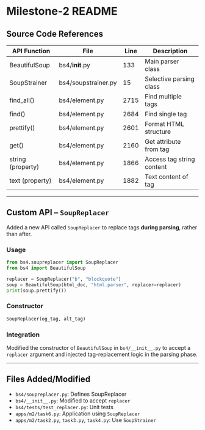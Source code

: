 # Milestone-2 README

## Source Code References


| API Function      | File                 | Line | Description                        |
|------------------|----------------------|------|------------------------------------|
| BeautifulSoup     | bs4/__init__.py       | 133  | Main parser class                  |
| SoupStrainer      | bs4/soupstrainer.py   | 15   | Selective parsing class            |
| find_all()        | bs4/element.py        | 2715 | Find multiple tags                 |
| find()            | bs4/element.py        | 2684 | Find single tag                    |
| prettify()        | bs4/element.py        | 2601 | Format HTML structure              |
| get()             | bs4/element.py        | 2160 | Get attribute from tag             |
| string (property) | bs4/element.py        | 1866 | Access tag string content          |
| text (property)   | bs4/element.py        | 1882 | Text content of tag                |

---

## Custom API – `SoupReplacer`

Added a new API called `SoupReplacer` to replace tags **during parsing**, rather than after.

### Usage

```python
from bs4.soupreplacer import SoupReplacer
from bs4 import BeautifulSoup

replacer = SoupReplacer("b", "blockquote")
soup = BeautifulSoup(html_doc, "html.parser", replacer=replacer)
print(soup.prettify())
```

### Constructor

```python
SoupReplacer(og_tag, alt_tag)
```

### Integration

Modified the constructor of `BeautifulSoup` in `bs4/__init__.py` to accept a `replacer` argument and injected tag-replacement logic in the parsing phase.

---

## Files Added/Modified

- `bs4/soupreplacer.py`: Defines SoupReplacer
- `bs4/__init__.py`: Modified to accept `replacer`
- `bs4/tests/test_replacer.py`: Unit tests
- `apps/m2/task6.py`: Application using `SoupReplacer`
- `apps/m2/task2.py`, `task3.py`, `task4.py`: Use `SoupStrainer`

